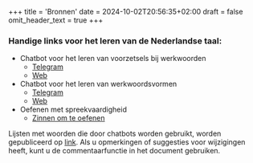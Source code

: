 +++
title = 'Bronnen'
date = 2024-10-02T20:56:35+02:00
draft = false
omit_header_text = true
+++

### Handige links voor het leren van de Nederlandse taal:

- Chatbot voor het leren van voorzetsels bij werkwoorden
    - [Telegram](https://t.me/YaVchuDutchPrepositiesTrainerBot)
    - [Web](https://botsrv2.com/qb/ja-vchu-dutch/werkwoord-prepositie-trainer)
- Chatbot voor het leren van werkwoordsvormen
    - [Telegram](https://t.me/YaVchuDutchWerkwoordenTrainerBot)
    - [Web](https://botsrv2.com/qb/ja-vchu-dutch/werkwoord-trainer)
- Oefenen met spreekvaardigheid
    - [Zinnen om te oefenen](/speech/)

Lijsten met woorden die door chatbots worden gebruikt, worden gepubliceerd op [link](https://docs.google.com/spreadsheets/d/1b4Gwv3IkfEAna7H_1hwCx1HamKP_rTBI_0ivvYzBge8/edit?gid=0#gid=0).
Als u opmerkingen of suggesties voor wijzigingen heeft, kunt u de commentaarfunctie in het document gebruiken.
